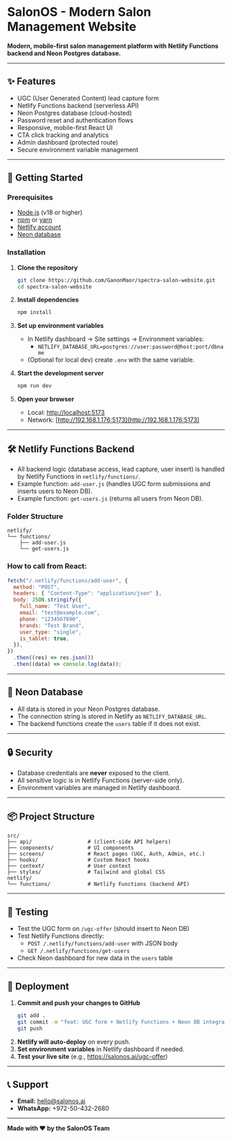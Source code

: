 # SalonOS - Modern Salon Management Website

**Modern, mobile-first salon management platform with Netlify Functions backend and Neon Postgres database.**

---

## ✨ Features

- UGC (User Generated Content) lead capture form
- Netlify Functions backend (serverless API)
- Neon Postgres database (cloud-hosted)
- Password reset and authentication flows
- Responsive, mobile-first React UI
- CTA click tracking and analytics
- Admin dashboard (protected route)
- Secure environment variable management

---

## 🚀 Getting Started

### Prerequisites

- [Node.js](https://nodejs.org/en/) (v18 or higher)
- [npm](https://www.npmjs.com/) or [yarn](https://yarnpkg.com/)
- [Netlify account](https://netlify.com/)
- [Neon database](https://neon.tech/)

### Installation

1. **Clone the repository**

   ```bash
   git clone https://github.com/GanonMaor/spectra-salon-website.git
   cd spectra-salon-website
   ```

2. **Install dependencies**

   ```bash
   npm install
   ```

3. **Set up environment variables**

   - In Netlify dashboard → Site settings → Environment variables:
     - `NETLIFY_DATABASE_URL=postgres://user:password@host:port/dbname`
   - (Optional for local dev) create `.env` with the same variable.

4. **Start the development server**

   ```bash
   npm run dev
   ```

5. **Open your browser**
   - Local: [http://localhost:5173](http://localhost:5173)
   - Network: [http://192.168.1.176:5173](http://192.168.1.176:5173)

---

## 🛠️ Netlify Functions Backend

- All backend logic (database access, lead capture, user insert) is handled by Netlify Functions in `netlify/functions/`.
- Example function: `add-user.js` (handles UGC form submissions and inserts users to Neon DB).
- Example function: `get-users.js` (returns all users from Neon DB).

### Folder Structure

```
netlify/
└── functions/
    ├── add-user.js
    └── get-users.js
```

### How to call from React:

```js
fetch("/.netlify/functions/add-user", {
  method: "POST",
  headers: { "Content-Type": "application/json" },
  body: JSON.stringify({
    full_name: "Test User",
    email: "test@example.com",
    phone: "1234567890",
    brands: "Test Brand",
    user_type: "single",
    is_tablet: true,
  }),
})
  .then((res) => res.json())
  .then((data) => console.log(data));
```

---

## 🔗 Neon Database

- All data is stored in your Neon Postgres database.
- The connection string is stored in Netlify as `NETLIFY_DATABASE_URL`.
- The backend functions create the `users` table if it does not exist.

---

## 🔒 Security

- Database credentials are **never** exposed to the client.
- All sensitive logic is in Netlify Functions (server-side only).
- Environment variables are managed in Netlify dashboard.

---

## 📦 Project Structure

```
src/
├── api/                  # (client-side API helpers)
├── components/           # UI components
├── screens/              # React pages (UGC, Auth, Admin, etc.)
├── hooks/                # Custom React hooks
├── context/              # User context
├── styles/               # Tailwind and global CSS
netlify/
└── functions/            # Netlify Functions (backend API)
```

---

## 🧪 Testing

- Test the UGC form on `/ugc-offer` (should insert to Neon DB)
- Test Netlify Functions directly:
  - `POST /.netlify/functions/add-user` with JSON body
  - `GET /.netlify/functions/get-users`
- Check Neon dashboard for new data in the `users` table

---

## 🚀 Deployment

1. **Commit and push your changes to GitHub**
   ```bash
   git add .
   git commit -m "feat: UGC form + Netlify Functions + Neon DB integration"
   git push
   ```
2. **Netlify will auto-deploy** on every push.
3. **Set environment variables** in Netlify dashboard if needed.
4. **Test your live site** (e.g., https://salonos.ai/ugc-offer)

---

## 📞 Support

- **Email:** hello@salonos.ai
- **WhatsApp:** +972-50-432-2680

---

**Made with ❤️ by the SalonOS Team**
